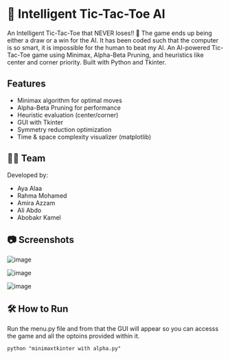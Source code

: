 # 🧠 Intelligent Tic-Tac-Toe AI
An Intelligent Tic-Tac-Toe that NEVER loses!! 🤗 The game ends up being either a draw or a win for the AI. It has been coded such that the computer is so smart, it is impossible for the human to beat my AI.
An AI-powered Tic-Tac-Toe game using Minimax, Alpha-Beta Pruning, and heuristics like center and corner priority. Built with Python and Tkinter.

## Features

-  Minimax algorithm for optimal moves
-  Alpha-Beta Pruning for performance
-  Heuristic evaluation (center/corner)
-  GUI with Tkinter
-  Symmetry reduction optimization
-  Time & space complexity visualizer (matplotlib)

## 👨‍💻 Team

Developed by:
- Aya Alaa
- Rahma Mohamed
- Amira Azzam
- Ali Abdo
- Abobakr Kamel

## 📷 Screenshots
![image](https://github.com/user-attachments/assets/e9ca62bc-4b56-4df6-a8f6-bde65005c462)

![image](https://github.com/user-attachments/assets/6c86feb9-fa93-434d-b305-da5454b140a8)

![image](https://github.com/user-attachments/assets/2431a825-9dc9-4c4b-a228-b8aef8ad93f2)



## 🛠️ How to Run
Run the menu.py file and from that the GUI will appear so you can accesss the game and all the optoins provided within it.

```b
python "minimaxtkinter with alpha.py"

